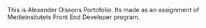 This is Alexander Olssons Portofolio. Its made as an assignment of Medieinsitutets Front End Developer program.
